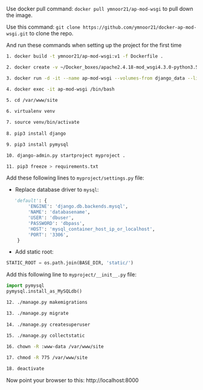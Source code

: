 Use docker pull command: `docker pull ymnoor21/ap-mod-wsgi` to pull down the image.

Use this command: `git clone https://github.com/ymnoor21/docker-ap-mod-wsgi.git` to clone the repo.

And run these commands when setting up the project for the first time

```bash
1. docker build -t ymnoor21/ap-mod-wsgi:v1 -f Dockerfile .

2. docker create -v ~/Docker_boxes/apache2.4.18-mod_wsgi4.3.0-python3.5.2/site:/var/www/site --name django_data ubuntu:16.04 /bin/true

3. docker run -d -it --name ap-mod-wsgi --volumes-from django_data --link mysql_container:mysql -p 8000:80 ymnoor21/ap-mod-wsgi:v1 /bin/bash

4. docker exec -it ap-mod-wsgi /bin/bash

5. cd /var/www/site
	
6. virtualenv venv

7. source venv/bin/activate
	
8. pip3 install django

9. pip3 install pymysql

10. django-admin.py startproject myproject .

11. pip3 freeze > requirements.txt
```
Add these following lines to `myproject/settings.py` file:

- Replace database driver to `mysql`:

```python
   'default': {
        'ENGINE': 'django.db.backends.mysql',
        'NAME': 'databasename',
        'USER': 'dbuser',
        'PASSWORD': 'dbpass',
        'HOST': 'mysql_container_host_ip_or_localhost',
        'PORT': '3306',
    }
```

- Add static root:

```python
STATIC_ROOT = os.path.join(BASE_DIR, 'static/')
```

Add this following line to `myproject/__init__.py` file:
```python
import pymysql
pymysql.install_as_MySQLdb()
```
```bash
12. ./manage.py makemigrations

13. ./manage.py migrate
	
14. ./manage.py createsuperuser
	
15. ./manage.py collectstatic

16. chown -R :www-data /var/www/site

17. chmod -R 775 /var/www/site

18. deactivate
```
Now point your browser to this: http://localhost:8000
